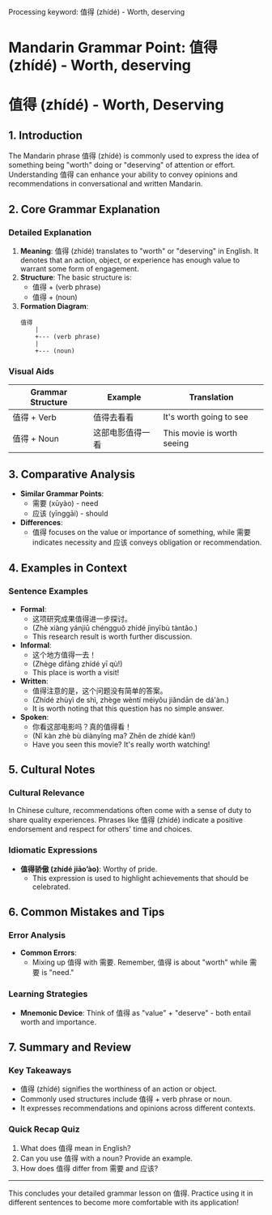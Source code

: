 Processing keyword: 值得 (zhídé) - Worth, deserving
# Mandarin Grammar Point: 值得 (zhídé) - Worth, deserving
# 值得 (zhídé) - Worth, Deserving
## 1. Introduction
The Mandarin phrase 值得 (zhídé) is commonly used to express the idea of something being "worth" doing or "deserving" of attention or effort. Understanding 值得 can enhance your ability to convey opinions and recommendations in conversational and written Mandarin.
## 2. Core Grammar Explanation
### Detailed Explanation
1. **Meaning**: 值得 (zhídé) translates to "worth" or "deserving" in English. It denotes that an action, object, or experience has enough value to warrant some form of engagement.
2. **Structure**: The basic structure is:
   - 值得 + (verb phrase)
   - 值得 + (noun)
3. **Formation Diagram**:
   ```
   值得
       |
       +--- (verb phrase)
       |
       +--- (noun)
   ```
### Visual Aids
| Grammar Structure | Example                | Translation                    |
|------------------|-----------------------|--------------------------------|
| 值得 + Verb      | 值得去看看             | It's worth going to see       |
| 值得 + Noun      | 这部电影值得一看       | This movie is worth seeing    |
  
## 3. Comparative Analysis
- **Similar Grammar Points**: 
  - 需要 (xūyào) - need
  - 应该 (yīnggāi) - should
- **Differences**:
  - 值得 focuses on the value or importance of something, while 需要 indicates necessity and 应该 conveys obligation or recommendation.
## 4. Examples in Context
### Sentence Examples
- **Formal**: 
  - 这项研究成果值得进一步探讨。
  - (Zhè xiàng yánjiū chéngguǒ zhídé jìnyībù tàntǎo.)
  - This research result is worth further discussion.
- **Informal**: 
  - 这个地方值得一去！
  - (Zhège dìfāng zhídé yī qù!)
  - This place is worth a visit!
- **Written**: 
  - 值得注意的是，这个问题没有简单的答案。
  - (Zhídé zhùyì de shì, zhège wèntí méiyǒu jiǎndān de dá'àn.)
  - It is worth noting that this question has no simple answer.
- **Spoken**: 
  - 你看这部电影吗？真的值得看！
  - (Nǐ kàn zhè bù diànyǐng ma? Zhēn de zhídé kàn!)
  - Have you seen this movie? It's really worth watching!
## 5. Cultural Notes
### Cultural Relevance
In Chinese culture, recommendations often come with a sense of duty to share quality experiences. Phrases like 值得 (zhídé) indicate a positive endorsement and respect for others' time and choices.
### Idiomatic Expressions
- **值得骄傲 (zhídé jiāo’ào)**: Worthy of pride. 
  - This expression is used to highlight achievements that should be celebrated.
## 6. Common Mistakes and Tips
### Error Analysis
- **Common Errors**: 
  - Mixing up 值得 with 需要. Remember, 值得 is about "worth" while 需要 is "need."
  
### Learning Strategies
- **Mnemonic Device**: Think of 值得 as "value" + "deserve" - both entail worth and importance.
## 7. Summary and Review
### Key Takeaways
- 值得 (zhídé) signifies the worthiness of an action or object.
- Commonly used structures include 值得 + verb phrase or noun.
- It expresses recommendations and opinions across different contexts.
### Quick Recap Quiz
1. What does 值得 mean in English?
2. Can you use 值得 with a noun? Provide an example.
3. How does 值得 differ from 需要 and 应该? 
---
This concludes your detailed grammar lesson on 值得. Practice using it in different sentences to become more comfortable with its application!
